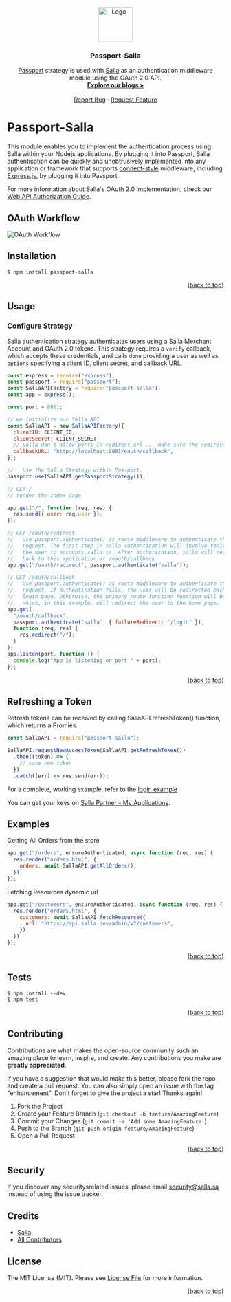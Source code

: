 <div id="top"></div>
<div align="center">
  <a href="https://salla.dev">
    <img src="https://salla.dev/wp-content/themes/salla-portal/dist/img/salla-logo.svg" alt="Logo" width="80" height="80">
  </a>

<h3 align="center">Passport-Salla</h3>
  <p align="center">
    <a href="http://passportjs.org/">Passport</a> strategy is used with <a href="http://salla.sa/">Salla</a> as an authentication middleware module
using the OAuth 2.0 API.
    <br />
    <a href="https://salla.dev/"><strong>Explore our blogs »</strong></a>
    <br />
    <br /><a href="https://github.com/SallaApp/passport-salla/issues/new">Report Bug</a> · <a href="https://github.com/SallaApp/passport-salla/discussions/new">Request Feature</a>
  </p>
</div>

# Passport-Salla

This module enables you to implement the authentication process using Salla within your Nodejs applications. 
By plugging it into Passport, Salla authentication can be quickly and unobtrusively implemented into any application 
or framework that supports [connect-style](http://www.senchalabs.org/connect) middleware, including [Express.js](http://expressjs.com), by plugging it into Passport.

For more information about Salla's OAuth 2.0 implementation, check our
[Web API Authorization Guide](https://salla.dev/blog/oauth-2-0-in-action-with-salla).

## OAuth Workflow

![OAuth Workflow](https://i.ibb.co/xLyn80t/Frame-1236-OAuth-5.png)

## Installation

    $ npm install passport-salla

<p align="right">(<a href="#top">back to top</a>)</p>

## Usage

### Configure Strategy

Salla authentication strategy authenticates users using a Salla Merchant Account
and OAuth 2.0 tokens. This strategy requires a `verify` callback, which accepts
these credentials, and calls `done` providing a user as well as `options`
specifying a client ID, client secret, and callback URL.

```javascript
const express = require("express");
const passport = require("passport");
const SallaAPIFactory = require("passport-salla");
const app = express();

const port = 8081;

// we initialize our Salla API
const SallaAPI = new SallaAPIFactory({
  clientID: CLIENT_ID,
  clientSecret: CLIENT_SECRET,
  // Salla don't allow ports in redirect url ... make sure the redirect url is on port 80
  callbackURL: "http://localhost:8081/oauth/callback",
});

//   Use the Salla Strategy within Passport.
passport.use(SallaAPI.getPassportStrategy());

// GET /
// render the index page

app.get("/", function (req, res) {
  res.send({ user: req.user });
});

// GET /oauth/redirect
//   Use passport.authenticate() as route middleware to authenticate the
//   request. The first step in salla authentication will involve redirecting
//   the user to accounts.salla.sa. After authorization, salla will redirect the user
//   back to this application at /oauth/callback
app.get("/oauth/redirect", passport.authenticate("salla"));

// GET /oauth/callback
//   Use passport.authenticate() as route middleware to authenticate the
//   request. If authentication fails, the user will be redirected back to the
//   login page. Otherwise, the primary route function function will be called,
//   which, in this example, will redirect the user to the home page.
app.get(
  "/oauth/callback",
  passport.authenticate("salla", { failureRedirect: "/login" }),
  function (req, res) {
    res.redirect("/");
  }
);
app.listen(port, function () {
  console.log("App is listening on port " + port);
});
```

<p align="right">(<a href="#top">back to top</a>)</p>

## Refreshing a Token

Refresh tokens can be received by calling SallaAPI.refreshToken() function, which returns a Promies.

```javascript
const SallaAPI = require("passport-salla");

SallaAPI.requestNewAccessToken(SallaAPI.getRefreshToken())
  .then((token) => {
    // save new token
  })
  .catch((err) => res.send(err));
```

For a complete, working example, refer to the [login example](#Examples)

You can get your keys on [Salla Partner - My Applications](https://salla.partners/apps/[APP_ID]).

## Examples

Getting All Orders from the store

```javascript
app.get("/orders", ensureAuthenticated, async function (req, res) {
  res.render("orders.html", {
    orders: await SallaAPI.getAllOrders(),
  });
});
```

Fetching Resources dynamic url

```javascript
app.get("/customers", ensureAuthenticated, async function (req, res) {
  res.render("orders.html", {
    customers: await SallaAPI.fetchResource({
      url: "https://api.salla.dev/admin/v2/customers",
    }),
  });
});
```

<p align="right">(<a href="#top">back to top</a>)</p>

## Tests

    $ npm install --dev
    $ npm test
    
<p align="right">(<a href="#top">back to top</a>)</p>

## Contributing

Contributions are what makes the open-source community such an amazing place to learn, inspire, and create. 
Any contributions you make are **greatly appreciated**.

If you have a suggestion that would make this better, please fork the repo and create a pull request. 
You can also simply open an issue with the tag "enhancement". Don't forget to give the project a star! Thanks again!

1. Fork the Project
2. Create your Feature Branch (`git checkout -b feature/AmazingFeature`)
3. Commit your Changes (`git commit -m 'Add some AmazingFeature'`)
4. Push to the Branch (`git push origin feature/AmazingFeature`)
5. Open a Pull Request

<p align="right">(<a href="#top">back to top</a>)</p>

## Security

If you discover any securitysrelated issues, please email security@salla.sa instead of using the issue tracker.

## Credits

- [Salla](https://github.com/sallaApp)
- [All Contributors](../../contributors)

## License

The MIT License (MIT). Please see [License File](LICENSE.md) for more information.

<p align="right">(<a href="#top">back to top</a>)</p>
